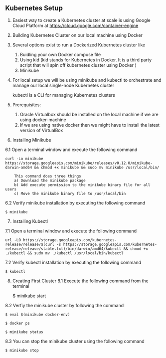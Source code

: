 Kubernetes Setup
---
1. Easiest way to create a Kubernetes cluster at scale is using Google Cloud Platform at  https://cloud.google.com/container-engine

2. Building Kubernetes Cluster on our local machine using Docker

3. Several options exist to run a Dockerized Kubernetes cluster like 

	1. Buidling your own Docker compose file
	2. Using kid (kid stands for Kubernetes in Docker. It is a third party script that will spin off kubernetes cluster using Docker )
	3. Minikube
	
4. For local setup we will be using minikube and kubectl to orchestrate and manage our local single-node Kubernetes cluster

	kubectl is a CLI for managing Kubernetes clusters
	
5. Prerequisites:

	1. Oracle Virtualbox should be installed on the local machine if we are using docker-machine
	2. If we are using native docker then we might have to install the latest version of VirtualBox
	
6. Installing Minikube

6.1 Open a terminal window and execute the following command

	curl -Lo minikube https://storage.googleapis.com/minikube/releases/v0.12.0/minikube-darwin-amd64 && chmod +x minikube && sudo mv minikube /usr/local/bin/
	
		This command does three things
		a) Download the minikube package
		b) Add execute permission to the minikube binary file for all users
		c) Move the minikube binary file to /usr/local/bin

6.2 Verify minikube installation by executing the following command

	$ minikube
		
7. Installing Kubectl

7.1 Open a terminal window and execute the following command

	url -LO https://storage.googleapis.com/kubernetes-release/release/$(curl -s https://storage.googleapis.com/kubernetes-release/release/stable.txt)/bin/darwin/amd64/kubectl && chmod +x ./kubectl && sudo mv ./kubectl /usr/local/bin/kubectl
	
7.2 Verify kubectl installation by executing the following command

	$ kubectl
	
8. Creating First Cluster
8.1 Execute the following command from the terminal

	$ minikube start

8.2 Verfiy the minikube cluster by following the command

	$ eval $(minikube docker-env)
	
	$ docker ps
	
	$ minikube status
	
8.3 You can stop the minikube cluster using the following command 

	$ minikube stop


	
